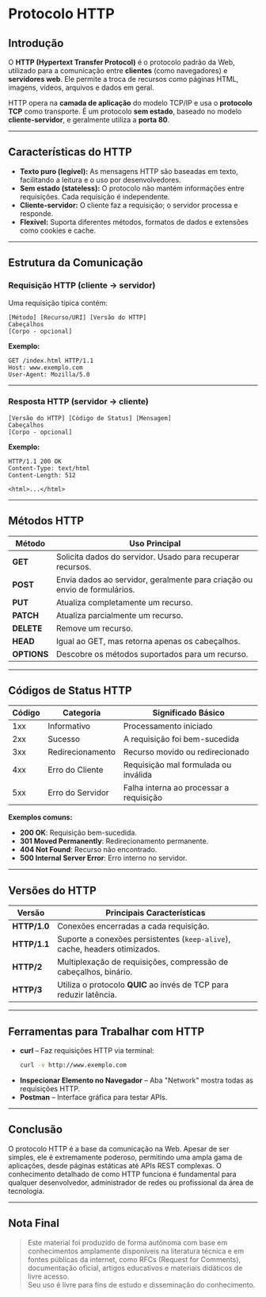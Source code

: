 # Protocolo HTTP

## Introdução

O **HTTP (Hypertext Transfer Protocol)** é o protocolo padrão da Web, utilizado para a comunicação entre **clientes** (como navegadores) e **servidores web**. Ele permite a troca de recursos como páginas HTML, imagens, vídeos, arquivos e dados em geral.

HTTP opera na **camada de aplicação** do modelo TCP/IP e usa o **protocolo TCP** como transporte. É um protocolo **sem estado**, baseado no modelo **cliente-servidor**, e geralmente utiliza a **porta 80**.

---

## Características do HTTP

- **Texto puro (legível):** As mensagens HTTP são baseadas em texto, facilitando a leitura e o uso por desenvolvedores.
- **Sem estado (stateless):** O protocolo não mantém informações entre requisições. Cada requisição é independente.
- **Cliente-servidor:** O cliente faz a requisição; o servidor processa e responde.
- **Flexível:** Suporta diferentes métodos, formatos de dados e extensões como cookies e cache.

---

## Estrutura da Comunicação

### Requisição HTTP (cliente → servidor)

Uma requisição típica contém:

```
[Método] [Recurso/URI] [Versão do HTTP]
Cabeçalhos
[Corpo - opcional]
```

**Exemplo:**

```
GET /index.html HTTP/1.1
Host: www.exemplo.com
User-Agent: Mozilla/5.0
```

---

### Resposta HTTP (servidor → cliente)

```
[Versão do HTTP] [Código de Status] [Mensagem]
Cabeçalhos
[Corpo - opcional]
```

**Exemplo:**

```
HTTP/1.1 200 OK
Content-Type: text/html
Content-Length: 512

<html>...</html>
```

---

## Métodos HTTP

| Método      | Uso Principal                                                             |
| ----------- | ------------------------------------------------------------------------- |
| **GET**     | Solicita dados do servidor. Usado para recuperar recursos.                |
| **POST**    | Envia dados ao servidor, geralmente para criação ou envio de formulários. |
| **PUT**     | Atualiza completamente um recurso.                                        |
| **PATCH**   | Atualiza parcialmente um recurso.                                         |
| **DELETE**  | Remove um recurso.                                                        |
| **HEAD**    | Igual ao GET, mas retorna apenas os cabeçalhos.                           |
| **OPTIONS** | Descobre os métodos suportados para um recurso.                           |

---

## Códigos de Status HTTP

| Código | Categoria        | Significado Básico                      |
| ------ | ---------------- | --------------------------------------- |
| 1xx    | Informativo      | Processamento iniciado                  |
| 2xx    | Sucesso          | A requisição foi bem-sucedida           |
| 3xx    | Redirecionamento | Recurso movido ou redirecionado         |
| 4xx    | Erro do Cliente  | Requisição mal formulada ou inválida    |
| 5xx    | Erro do Servidor | Falha interna ao processar a requisição |

**Exemplos comuns:**

- **200 OK**: Requisição bem-sucedida.
- **301 Moved Permanently**: Redirecionamento permanente.
- **404 Not Found**: Recurso não encontrado.
- **500 Internal Server Error**: Erro interno no servidor.

---

## Versões do HTTP

| Versão       | Principais Características                                                 |
| ------------ | -------------------------------------------------------------------------- |
| **HTTP/1.0** | Conexões encerradas a cada requisição.                                     |
| **HTTP/1.1** | Suporte a conexões persistentes (`keep-alive`), cache, headers otimizados. |
| **HTTP/2**   | Multiplexação de requisições, compressão de cabeçalhos, binário.           |
| **HTTP/3**   | Utiliza o protocolo **QUIC** ao invés de TCP para reduzir latência.        |

---

## Ferramentas para Trabalhar com HTTP

- **curl** – Faz requisições HTTP via terminal:
  ```bash
  curl -v http://www.exemplo.com
  ```
- **Inspecionar Elemento no Navegador** – Aba "Network" mostra todas as requisições HTTP.
- **Postman** – Interface gráfica para testar APIs.

---

## Conclusão

O protocolo HTTP é a base da comunicação na Web. Apesar de ser simples, ele é extremamente poderoso, permitindo uma ampla gama de aplicações, desde páginas estáticas até APIs REST complexas. O conhecimento detalhado de como HTTP funciona é fundamental para qualquer desenvolvedor, administrador de redes ou profissional da área de tecnologia.

---

## Nota Final

> Este material foi produzido de forma autônoma com base em conhecimentos amplamente disponíveis na literatura técnica e em fontes públicas da internet, como RFCs (Request for Comments), documentação oficial, artigos educativos e materiais didáticos de livre acesso.  
Seu uso é livre para fins de estudo e disseminação do conhecimento.
